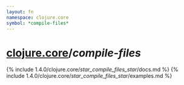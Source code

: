 ```yaml
---
layout: fn
namespace: clojure.core
symbol: *compile-files*
---
```


# [clojure.core](../)/*compile-files*

{% include 1.4.0/clojure.core/_star_compile_files_star_/docs.md %}
{% include 1.4.0/clojure.core/_star_compile_files_star_/examples.md %}

